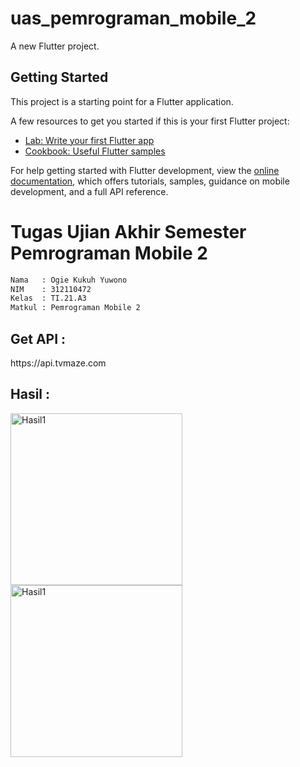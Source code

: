 # uas_pemrograman_mobile_2

A new Flutter project.

## Getting Started

This project is a starting point for a Flutter application.

A few resources to get you started if this is your first Flutter project:

- [Lab: Write your first Flutter app](https://docs.flutter.dev/get-started/codelab)
- [Cookbook: Useful Flutter samples](https://docs.flutter.dev/cookbook)

For help getting started with Flutter development, view the
[online documentation](https://docs.flutter.dev/), which offers tutorials,
samples, guidance on mobile development, and a full API reference.


<h1>Tugas Ujian Akhir Semester Pemrograman Mobile 2</h1>

```bash
Nama   : Ogie Kukuh Yuwono
NIM    : 312110472
Kelas  : TI.21.A3
Matkul : Pemrograman Mobile 2
```
<h2>Get API :</h2>
https://api.tvmaze.com 

<h2>Hasil :</h2>
<img src = "https://github.com/Daredesuka/UAS-Pemrograman-Mobile-2/assets/127408886/cce96a17-f884-4ee7-bf67-70fc6a26098e" alt ="Hasil1" width ="275">

<img src = "https://github.com/Daredesuka/UAS-Pemrograman-Mobile-2/assets/127408886/edc6ff59-260d-479f-90f1-5fadfb4acd0e" alt ="Hasil1" width ="275">


